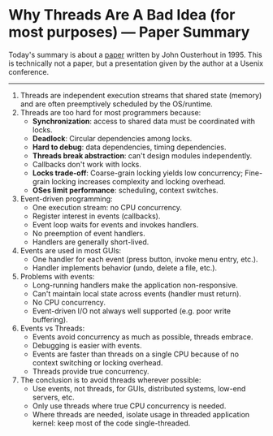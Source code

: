 # Why Threads Are A Bad Idea (for most purposes) — Paper Summary


Today's summary is about a  [paper](https://web.stanford.edu/~ouster/cgi-bin/papers/threads.pdf) written by John Ousterhout in 1995. This is technically not a paper, but a presentation given by the author at a Usenix conference.

-----

1. Threads are independent execution streams that shared state (memory) and are often preemptively scheduled by the OS/runtime.
2. Threads are too hard for most programmers because:
    * **Synchronization**: access to shared data must be coordinated with locks.
    * **Deadlock**: Circular dependencies among locks.
    * **Hard to debug**: data dependencies, timing dependencies.
    * **Threads break abstraction**: can't design modules independently.
    * Callbacks don't work with locks.
    * **Locks trade-off**: Coarse-grain locking yields low concurrency; Fine-grain locking increases complexity and locking overhead.
    * **OSes limit performance**: scheduling, context switches.
4. Event-driven programming:
    * One execution stream: no CPU concurrency.
    * Register interest in events (callbacks).
    * Event loop waits for events and invokes handlers.
    * No preemption of event handlers.
    * Handlers are generally short-lived.
5. Events are used in most GUIs:
    * One handler for each event (press button, invoke menu entry, etc.).
    * Handler implements behavior (undo, delete a file, etc.).
6. Problems with events:
     * Long-running handlers make the application non-responsive.
     * Can't maintain local state across events (handler must return).
     * No CPU concurrency.
     * Event-driven I/O not always well supported (e.g. poor write buffering).
7. Events vs Threads:
     * Events avoid concurrency as much as possible, threads embrace.
     * Debugging is easier with events.
     * Events are faster than threads on a single CPU because of no context switching or locking overhead.
     * Threads provide true concurrency.
8. The conclusion is to avoid threads wherever possible:
     * Use events, not threads, for GUIs, distributed systems, low-end servers, etc.
     * Only use threads where true CPU concurrency is needed.
     * Where threads are needed, isolate usage in threaded application kernel: keep most of the code single-threaded.